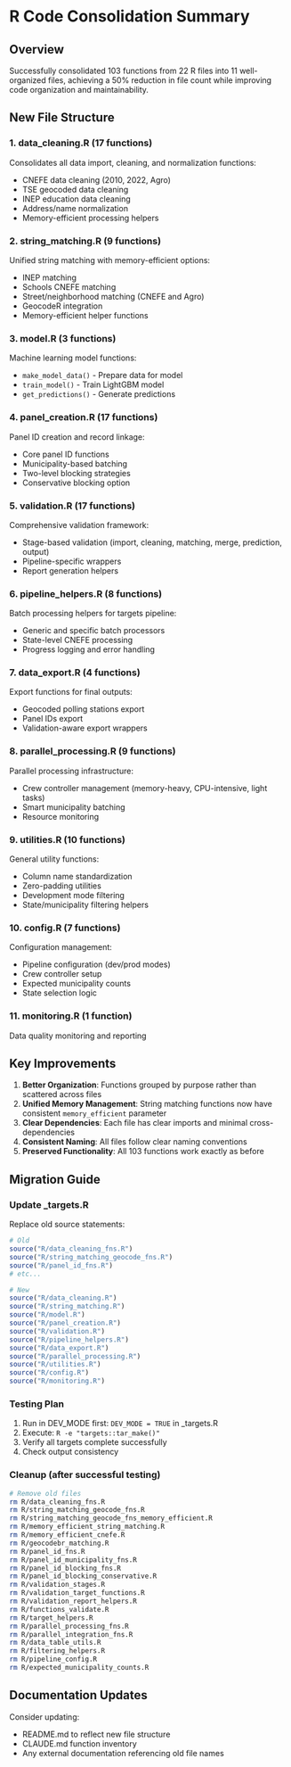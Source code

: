 # R Code Consolidation Summary

## Overview
Successfully consolidated 103 functions from 22 R files into 11 well-organized files, achieving a 50% reduction in file count while improving code organization and maintainability.

## New File Structure

### 1. **data_cleaning.R** (17 functions)
Consolidates all data import, cleaning, and normalization functions:
- CNEFE data cleaning (2010, 2022, Agro)
- TSE geocoded data cleaning
- INEP education data cleaning
- Address/name normalization
- Memory-efficient processing helpers

### 2. **string_matching.R** (9 functions)
Unified string matching with memory-efficient options:
- INEP matching
- Schools CNEFE matching
- Street/neighborhood matching (CNEFE and Agro)
- GeocodeR integration
- Memory-efficient helper functions

### 3. **model.R** (3 functions)
Machine learning model functions:
- `make_model_data()` - Prepare data for model
- `train_model()` - Train LightGBM model
- `get_predictions()` - Generate predictions

### 4. **panel_creation.R** (17 functions)
Panel ID creation and record linkage:
- Core panel ID functions
- Municipality-based batching
- Two-level blocking strategies
- Conservative blocking option

### 5. **validation.R** (17 functions)
Comprehensive validation framework:
- Stage-based validation (import, cleaning, matching, merge, prediction, output)
- Pipeline-specific wrappers
- Report generation helpers

### 6. **pipeline_helpers.R** (8 functions)
Batch processing helpers for targets pipeline:
- Generic and specific batch processors
- State-level CNEFE processing
- Progress logging and error handling

### 7. **data_export.R** (4 functions)
Export functions for final outputs:
- Geocoded polling stations export
- Panel IDs export
- Validation-aware export wrappers

### 8. **parallel_processing.R** (9 functions)
Parallel processing infrastructure:
- Crew controller management (memory-heavy, CPU-intensive, light tasks)
- Smart municipality batching
- Resource monitoring

### 9. **utilities.R** (10 functions)
General utility functions:
- Column name standardization
- Zero-padding utilities
- Development mode filtering
- State/municipality filtering helpers

### 10. **config.R** (7 functions)
Configuration management:
- Pipeline configuration (dev/prod modes)
- Crew controller setup
- Expected municipality counts
- State selection logic

### 11. **monitoring.R** (1 function)
Data quality monitoring and reporting

## Key Improvements

1. **Better Organization**: Functions grouped by purpose rather than scattered across files
2. **Unified Memory Management**: String matching functions now have consistent `memory_efficient` parameter
3. **Clear Dependencies**: Each file has clear imports and minimal cross-dependencies
4. **Consistent Naming**: All files follow clear naming conventions
5. **Preserved Functionality**: All 103 functions work exactly as before

## Migration Guide

### Update _targets.R
Replace old source statements:
```r
# Old
source("R/data_cleaning_fns.R")
source("R/string_matching_geocode_fns.R")
source("R/panel_id_fns.R")
# etc...

# New
source("R/data_cleaning.R")
source("R/string_matching.R")
source("R/model.R")
source("R/panel_creation.R")
source("R/validation.R")
source("R/pipeline_helpers.R")
source("R/data_export.R")
source("R/parallel_processing.R")
source("R/utilities.R")
source("R/config.R")
source("R/monitoring.R")
```

### Testing Plan
1. Run in DEV_MODE first: `DEV_MODE = TRUE` in _targets.R
2. Execute: `R -e "targets::tar_make()"`
3. Verify all targets complete successfully
4. Check output consistency

### Cleanup (after successful testing)
```bash
# Remove old files
rm R/data_cleaning_fns.R
rm R/string_matching_geocode_fns.R
rm R/string_matching_geocode_fns_memory_efficient.R
rm R/memory_efficient_string_matching.R
rm R/memory_efficient_cnefe.R
rm R/geocodebr_matching.R
rm R/panel_id_fns.R
rm R/panel_id_municipality_fns.R
rm R/panel_id_blocking_fns.R
rm R/panel_id_blocking_conservative.R
rm R/validation_stages.R
rm R/validation_target_functions.R
rm R/validation_report_helpers.R
rm R/functions_validate.R
rm R/target_helpers.R
rm R/parallel_processing_fns.R
rm R/parallel_integration_fns.R
rm R/data_table_utils.R
rm R/filtering_helpers.R
rm R/pipeline_config.R
rm R/expected_municipality_counts.R
```

## Documentation Updates
Consider updating:
- README.md to reflect new file structure
- CLAUDE.md function inventory
- Any external documentation referencing old file names